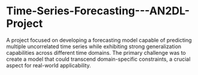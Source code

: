 # Time-Series-Forecasting---AN2DL-Project
A project focused on developing a forecasting model capable of predicting multiple uncorrelated time series while exhibiting strong generalization capabilities across different time domains. The primary challenge was to create a model that could transcend domain-specific constraints, a crucial aspect for real-world applicability.
